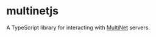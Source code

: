 # multinetjs

A TypeScript library for interacting with
[MultiNet](https://github.com/multinet-app/multinet) servers.
